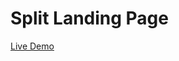 # Split Landing Page

<a href="https://optimistic-lichterman-77b440.netlify.app/" target="_blank">Live Demo</a>


